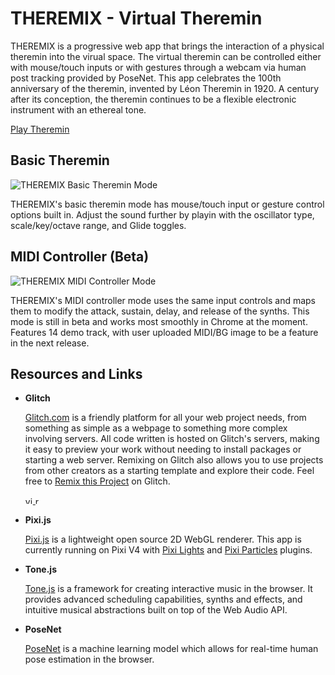 # THEREMIX - Virtual Theremin

THEREMIX is a progressive web app that brings the interaction of a physical theremin into the virual space. The virtual theremin can be controlled either with mouse/touch inputs or with gestures through a webcam via human post tracking provided by PoseNet. This app celebrates the 100th anniversary of the theremin, invented by Léon Theremin in 1920. A century after its conception, the theremin continues to be a flexible electronic instrument with an ethereal tone.

[Play Theremin](https://theremin.app)

## Basic Theremin

![THEREMIX Basic Theremin Mode](https://theremin.app/assets/global/basic_controls.gif)

THEREMIX's basic theremin mode has mouse/touch input or gesture control options built in. Adjust the sound further by playin with the oscillator type, scale/key/octave range, and Glide toggles. 

## MIDI Controller (Beta)

![THEREMIX MIDI Controller Mode](https://theremin.app/assets/global/midi_controls.gif)

THEREMIX's MIDI controller mode uses the same input controls and maps them to modify the attack, sustain, delay, and release of the synths. This mode is still in beta and works most smoothly in Chrome at the moment. Features 14 demo track, with user uploaded MIDI/BG image to be a feature in the next release.

## Resources and Links

* **Glitch**

  <a href="https://glitch.com/" target="blank">Glitch.com</a> is a friendly platform for all your web project needs, from something as simple as a webpage to something more complex involving servers. All code written is hosted on Glitch's servers, making it easy to preview your work without needing to install packages or starting a web server. Remixing on Glitch also allows you to use projects from other creators as a starting template and explore their code. Feel free to <a href="https://glitch.com/~theremix" target="blank">Remix this Project</a> on Glitch.
  
  <a href="https://glitch.com/edit/?utm_content=project_theremix&utm_source=view_source&utm_medium=button&utm_campaign=glitchButton#!/theremix">
    <img src="https://cdn.glitch.com/2bdfb3f8-05ef-4035-a06e-2043962a3a13%2Fview-source%402x.png?1513093958802" alt="view source" height="12">
  </a>
  
  <a href="https://glitch.com/edit/?utm_content=project_theremix&utm_source=remix_this&utm_medium=button&utm_campaign=glitchButton#!/remix/theremix">
    <img src="https://cdn.glitch.com/2bdfb3f8-05ef-4035-a06e-2043962a3a13%2Fremix%402x.png?1513093958726" alt="remix this" height="12">
  </a>


* **Pixi.js**

  <a href="https://www.pixijs.com/" target="blank">Pixi.js</a> is a lightweight open source 2D WebGL renderer. This app is currently running on Pixi V4 with <a href="https://github.com/pixijs/pixi-lights" target="blank">Pixi Lights</a> and <a href="https://github.com/pixijs/pixi-particles" target="blank">Pixi Particles</a> plugins.	

* **Tone.js**

  <a href="https://tonejs.github.io/" target="blank">Tone.js</a> is a framework for creating interactive music in the browser. It provides advanced scheduling capabilities, synths and effects, and intuitive musical abstractions built on top of the Web Audio API.

* **PoseNet**

  <a href="https://github.com/tensorflow/tfjs-models/tree/master/posenet" target="blank">PoseNet</a> is a machine learning model which allows for real-time human pose estimation in the browser.